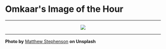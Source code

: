 # Omkaar's Image of the Hour

---

<div align="center">

<a href="https://unsplash.com/photos/two-penguins-are-cuddling-among-their-flock-bypJE3Fxpaw">
  <img src="https://images.unsplash.com/photo-1746311507414-bce6f67abb44?crop=entropy&cs=tinysrgb&fit=max&fm=jpg&ixid=M3w3NjA2Nzh8MHwxfHJhbmRvbXx8fHx8fHx8fDE3NTIzMjE2MDB8&ixlib=rb-4.1.0&q=80&w=1080" style="max-width:100%; height:auto;">
</a>



</div>

---

**Photo by** [Matthew Stephenson](https://unsplash.com/@matthewryanstephenson) **on Unsplash**
